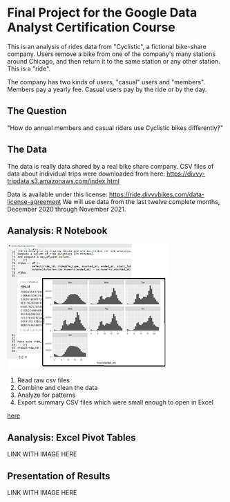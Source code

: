 # Final Project for the Google Data Analyst Certification Course

This is an analysis of rides data from "Cyclistic", a fictional bike-share company. Users remove a bike from one of the company's many stations around Chicago, and then return it to the same station or any other station. This is a "ride".

The company has two kinds of users, "casual" users and "members". Members pay a yearly fee. Casual users pay by the ride or by the day.

## The Question

"How do annual members and casual riders use Cyclistic bikes differently?"

## The Data

The data is really data shared by a real bike share company. 
CSV files of data about individual trips were downloaded from here: https://divvy-tripdata.s3.amazonaws.com/index.html

Data is available under this license: https://ride.divvybikes.com/data-license-agreement
We will use data from the last twelve complete months, December 2020 through November 2021.

## Aanalysis: R Notebook
[![R Notebook Icon](r_thumb.png)](cyclistic_bike_share_analysis.html)
1. Read raw csv files
2. Combine and clean the data
3. Analyze for patterns
4. Export summary CSV files which were small enough to open in Excel

[here](cyclistic_bike_share_analysis.html)

## Aanalysis: Excel Pivot Tables

LINK WITH IMAGE HERE

## Presentation of Results

LINK WITH IMAGE HERE

